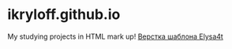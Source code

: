 # ikryloff.github.io
My studying projects in HTML mark up!
[Верстка шаблона Elysa4t](https://ikryloff.github.io/Elysa4t/index.html)
